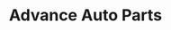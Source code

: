 ---
title: "Advance Auto Parts"
url: /chicago/advance-auto-parts-south-ashland-avenue/
shop: car parts
---